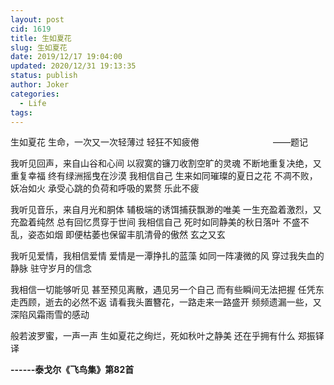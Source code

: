 ```yaml
---
layout: post
cid: 1619
title: 生如夏花
slug: 生如夏花
date: 2019/12/17 19:04:00
updated: 2020/12/31 19:13:35
status: publish
author: Joker
categories: 
  - Life
tags: 
---
```



生如夏花
生命，一次又一次轻薄过
轻狂不知疲倦
                             ——题记
<!--more-->
我听见回声，来自山谷和心间
以寂寞的镰刀收割空旷的灵魂
不断地重复决绝，又重复幸福
终有绿洲摇曳在沙漠
我相信自己
生来如同璀璨的夏日之花
不凋不败，妖冶如火
承受心跳的负荷和呼吸的累赘
乐此不疲
<!--more-->
我听见音乐，来自月光和胴体
辅极端的诱饵捕获飘渺的唯美
一生充盈着激烈，又充盈着纯然
总有回忆贯穿于世间
我相信自己
死时如同静美的秋日落叶
不盛不乱，姿态如烟
即便枯萎也保留丰肌清骨的傲然
玄之又玄
<!--more-->
我听见爱情，我相信爱情
爱情是一潭挣扎的蓝藻
如同一阵凄微的风
穿过我失血的静脉
驻守岁月的信念
<!--more-->
我相信一切能够听见
甚至预见离散，遇见另一个自己
而有些瞬间无法把握
任凭东走西顾，逝去的必然不返
请看我头置簪花，一路走来一路盛开
频频遗漏一些，又深陷风霜雨雪的感动
<!--more-->
般若波罗蜜，一声一声
生如夏花之绚烂，死如秋叶之静美
还在乎拥有什么
郑振铎译
<!--more-->

<strong>------泰戈尔《飞鸟集》第82首</strong>
